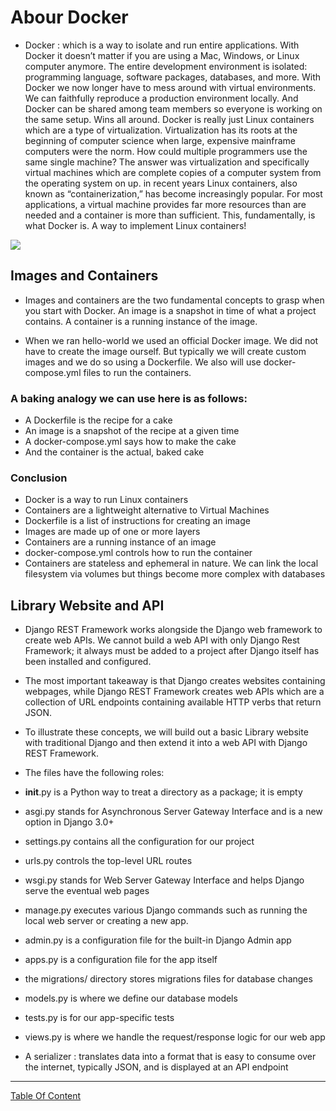 
# Abour Docker
- Docker : which is a way to isolate and run entire applications. With Docker it doesn’t matter if you are using a Mac, Windows, or Linux computer anymore. The entire development environment is isolated: programming language, software packages, databases, and more.
With Docker we now longer have to mess around with virtual environments. We can faithfully reproduce a production environment locally. And Docker can be shared among team members so everyone is working on the same setup. Wins all around.
Docker is really just Linux containers which are a type of virtualization.
Virtualization has its roots at the beginning of computer science when large, expensive mainframe computers were the norm. How could multiple programmers use the same single machine? The answer was virtualization and specifically virtual machines which are complete copies of a computer system from the operating system on up.
in recent years Linux containers, also known as “containerization,” has become increasingly popular. For most applications, a virtual machine provides far more resources than are needed and a container is more than sufficient.
This, fundamentally, is what Docker is. A way to implement Linux containers!

![](https://miro.medium.com/max/551/0*b_b7YNPHXalG21LW.jpeg)


## Images and Containers
- Images and containers are the two fundamental concepts to grasp when you start with Docker. An image is a snapshot in time of what a project contains. A container is a running instance of the image.

- When we ran hello-world we used an official Docker image. We did not have to create the image ourself. But typically we will create custom images and we do so using a Dockerfile. We also will use docker-compose.yml files to run the containers.

### A baking analogy we can use here is as follows:
- A Dockerfile is the recipe for a cake
- An image is a snapshot of the recipe at a given time
- A docker-compose.yml says how to make the cake
- And the container is the actual, baked cake

### Conclusion
- Docker is a way to run Linux containers
- Containers are a lightweight alternative to Virtual Machines
- Dockerfile is a list of instructions for creating an image
- Images are made up of one or more layers
- Containers are a running instance of an image
- docker-compose.yml controls how to run the container
- Containers are stateless and ephemeral in nature. We can link the local filesystem via volumes but things become more complex with databases

## Library Website and API
- Django REST Framework works alongside the Django web framework to create web APIs. We cannot build a web API with only Django Rest Framework; it always must be added to a project after Django itself has been installed and configured.

- The most important takeaway is that Django creates websites containing webpages, while Django REST Framework creates web APIs which are a collection of URL endpoints containing available HTTP verbs that return JSON.

- To illustrate these concepts, we will build out a basic Library website with traditional Django and then extend it into a web API with Django REST Framework.

- The files have the following roles:
- __init__.py is a Python way to treat a directory as a package; it is empty
- asgi.py stands for Asynchronous Server Gateway Interface and is a new option in Django 3.0+
- settings.py contains all the configuration for our project
- urls.py controls the top-level URL routes
- wsgi.py stands for Web Server Gateway Interface and helps Django serve the eventual web pages
- manage.py executes various Django commands such as running the local web server or creating a new app.
- admin.py is a configuration file for the built-in Django Admin app
- apps.py is a configuration file for the app itself
- the migrations/ directory stores migrations files for database changes
- models.py is where we define our database models
- tests.py is for our app-specific tests
- views.py is where we handle the request/response logic for our web app
- A serializer : translates data into a format that is easy to consume over the internet, typically JSON, and is displayed at an API endpoint

---------------------------------------------------------------------------
[Table Of Content](https://github.com/omarXzain/401-reading-notes)

